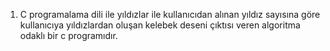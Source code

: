 1. C programalama dili ile yıldızlar ile kullanıcıdan alınan yıldız sayısına göre kullanıcıya yıldızlardan oluşan kelebek deseni çıktısı veren algoritma odaklı bir c programıdır.
